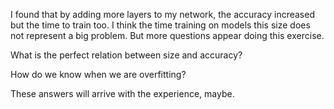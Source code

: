 I found that by adding more layers to my network, 
the accuracy increased but the time to train too. 
I think the time training on models this size 
does not represent a big problem. 
But more questions appear doing this exercise.

What is the perfect relation between size and accuracy? 

How do we know when we are overfitting?

These answers will arrive with the experience, maybe.
